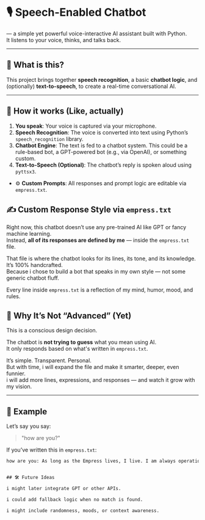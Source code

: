 # 🎙️ Speech-Enabled Chatbot

— a simple yet powerful voice-interactive AI assistant built with Python.  
It listens to your voice, thinks, and talks back.

---

## 🌟 What is this?

This project brings together **speech recognition**, a basic **chatbot logic**, and (optionally) **text-to-speech**, to create a real-time conversational AI.

---

## 🧠 How it works (Like, actually)

1. **You speak**: Your voice is captured via your microphone.
2. **Speech Recognition**: The voice is converted into text using Python’s `speech_recognition` library.
3. **Chatbot Engine**: The text is fed to a chatbot system. This could be a rule-based bot, a GPT-powered bot (e.g., via OpenAI), or something custom.
4. **Text-to-Speech (Optional)**: The chatbot’s reply is spoken aloud using `pyttsx3`.

- ⚙️ **Custom Prompts**: All responses and prompt logic are editable via `empress.txt`.

## ✍️ Custom Response Style via `empress.txt`

Right now, this chatbot doesn’t use any pre-trained AI like GPT or fancy machine learning.  
Instead, **all of its responses are defined by me** — inside the `empress.txt` file.

That file is where the chatbot looks for its lines, its tone, and its knowledge. It’s 100% handcrafted.  
Because i chose to build a bot that speaks in my own style — not some generic chatbot fluff.

Every line inside `empress.txt` is a reflection of my mind, humor, mood, and rules.


## 🧠 Why It’s Not “Advanced” (Yet)

This is a conscious design decision.

The chatbot is **not trying to guess** what you mean using AI.  
It only responds based on what's written in `empress.txt`.

It’s simple. Transparent. Personal.  
But with time, i will expand the file and make it smarter, deeper, even funnier.  
i will add more lines, expressions, and responses — and watch it grow with my vision.

---

## 🧪 Example

Let’s say you say:

> "how are you?"

If you’ve written this in `empress.txt`:

```txt
how are you: As long as the Empress lives, I live. I am always operational.


## 🛠️ Future Ideas

i might later integrate GPT or other APIs.

i could add fallback logic when no match is found.

i might include randomness, moods, or context awareness.
